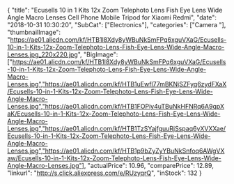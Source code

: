 {
	"title": "Ecusells 10 in 1 Kits 12x Zoom Telephoto Lens Fish Eye Lens Wide Angle Macro Lenses Cell Phone Mobile Tripod for Xiaomi Redmi",
	"date": "2018-10-31 10:30:20",
	"SubCat": ["Electronics"],
	"categories": ["Camera "],
	"thumbnailImage": "https://ae01.alicdn.com/kf/HTB1l8Xdy8yWBuNkSmFPq6xguVXaG/Ecusells-10-in-1-Kits-12x-Zoom-Telephoto-Lens-Fish-Eye-Lens-Wide-Angle-Macro-Lenses.jpg_220x220.jpg",
	"BigImage": ["https://ae01.alicdn.com/kf/HTB1l8Xdy8yWBuNkSmFPq6xguVXaG/Ecusells-10-in-1-Kits-12x-Zoom-Telephoto-Lens-Fish-Eye-Lens-Wide-Angle-Macro-Lenses.jpg","https://ae01.alicdn.com/kf/HTB1uEwfl77mBKNjSZFyq6zydFXaX/Ecusells-10-in-1-Kits-12x-Zoom-Telephoto-Lens-Fish-Eye-Lens-Wide-Angle-Macro-Lenses.jpg","https://ae01.alicdn.com/kf/HTB1FOPiy4uTBuNkHFNRq6A9qpXaK/Ecusells-10-in-1-Kits-12x-Zoom-Telephoto-Lens-Fish-Eye-Lens-Wide-Angle-Macro-Lenses.jpg","https://ae01.alicdn.com/kf/HTB1TzSYajfguuRjSspaq6yXVXXae/Ecusells-10-in-1-Kits-12x-Zoom-Telephoto-Lens-Fish-Eye-Lens-Wide-Angle-Macro-Lenses.jpg","https://ae01.alicdn.com/kf/HTB1p9bZyZyYBuNkSnfoq6AWgVXaw/Ecusells-10-in-1-Kits-12x-Zoom-Telephoto-Lens-Fish-Eye-Lens-Wide-Angle-Macro-Lenses.jpg"],
	"actualPrice": 10.96,
	"comparePrice": 12.89,
	"linkurl": "http://s.click.aliexpress.com/e/RUzyqrQ",
	"inStock": 132
}
